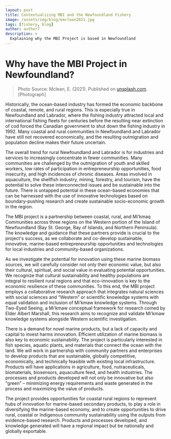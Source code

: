 ```yaml
---
layout: post
title: Contextualizing MBI and the Newfoundland Fishery
image: /assets/img/blog/emclean2021.jpg
tags: [fishery, blog]
author: author7
description: >
  Explaining why the MBI Project is based in Newfoundland
---
```

# Why have the MBI Project in Newfoundland?

> Photo Source: Mclean, E. (2021). Published on [unsplash.com](https://unsplash.com/photos/yY86zQ7thjg). [Photograph]

Historically, the ocean-based industry has formed the economic backbone of coastal, remote, and rural regions. This is especially true in Newfoundland and Labrador, where the fishing industry attracted local and international fishing fleets for centuries before the resulting near extinction of cod forced the Canadian government to shut down the fishing industry in 1992. Many coastal and rural communities in Newfoundland and Labrador have still not recovered economically, and the resulting outmigration and population decline makes their future uncertain.   


The overall trend for rural Newfoundland and Labrador is for industries and services to increasingly concentrate in fewer communities. Many communities are challenged by the outmigration of youth and skilled workers, low rates of participation in entrepreneurship opportunities, food insecurity, and high incidences of chronic diseases. Areas involved in aquaculture, the shellfish industry, mining, forestry, and tourism, have the potential to solve these interconnected issues and be sustainable into the future. There is untapped potential in these ocean-based economies that can be harnessed with the use of innovative technologies based on boundary-pushing research and create sustainable socio-economic growth in the region.   


The MBI project is a partnership between coastal, rural, and Mi’kmaq Communities across three regions on the Western portion of the Island of Newfoundland (Bay St. George, Bay of Islands, and Northern Peninsula). The knowledge and guidance that these partners provide is crucial to the project's success, as we collaborate and co-develop sustainable, innovative, marine-based entrepreneurship opportunities and technologies for local industries and community-based organizations.  


As we investigate the potential for innovation using these marine biomass sources, we will carefully consider not only their economic value, but also their cultural, spiritual, and social value in evaluating potential opportunities. We recognize that cultural sustainability and healthy populations are integral to resilient rural regions and that eco-innovation is key to the economic resilience of these communities. To this end, the MBI project employs a collaborative research approach that integrates natural sciences with social sciences and “Western” or scientific knowledge systems with equal validation and inclusion of Mi’kmaw knowledge systems. Through Two-Eyed Seeing, a Mi’kmaw conceptual framework for research coined by Elder Albert Marshall, this research aims to recognize and validate Mi’kmaw knowledge systems alongside Western scientific investigation.   


There is a demand for novel marine products, but a lack of capacity and capital to invest harms innovation. Efficient utilization of marine biomass is also key to economic sustainability. The project is particularly interested in fish species, aquatic plants, and materials that connect the ocean with the land. We will work in partnership with community partners and enterprises to develop products that are sustainable, globally competitive, economically, and technically feasible with existing local infrastructure. Products will have applications in agriculture, food, nutraceuticals, biomaterials, biosensors, aquaculture feed, and health industries. The processes and products developed will not only be innovative but also "green” – minimizing energy requirements and waste generated in the process and maximizing the value of products. 

The project provides opportunities for coastal rural regions to represent hubs of innovation for marine-based secondary products, to play a role in diversifying the marine-based economy, and to create opportunities to drive rural, coastal or Indigenous community sustainability using the outputs from evidence-based research. Products and processes developed, and knowledge generated will have a regional impact but be nationally and globally exportable.  
